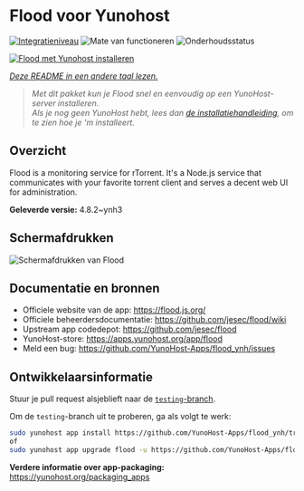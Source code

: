 <!--
NB: Deze README is automatisch gegenereerd door <https://github.com/YunoHost/apps/tree/master/tools/readme_generator>
Hij mag NIET handmatig aangepast worden.
-->

# Flood voor Yunohost

[![Integratieniveau](https://apps.yunohost.org/badge/integration/flood)](https://ci-apps.yunohost.org/ci/apps/flood/)
![Mate van functioneren](https://apps.yunohost.org/badge/state/flood)
![Onderhoudsstatus](https://apps.yunohost.org/badge/maintained/flood)

[![Flood met Yunohost installeren](https://install-app.yunohost.org/install-with-yunohost.svg)](https://install-app.yunohost.org/?app=flood)

*[Deze README in een andere taal lezen.](./ALL_README.md)*

> *Met dit pakket kun je Flood snel en eenvoudig op een YunoHost-server installeren.*  
> *Als je nog geen YunoHost hebt, lees dan [de installatiehandleiding](https://yunohost.org/install), om te zien hoe je 'm installeert.*

## Overzicht

Flood is a monitoring service for rTorrent. It's a Node.js service that communicates with your favorite torrent client and serves a decent web UI for administration.

**Geleverde versie:** 4.8.2~ynh3

## Schermafdrukken

![Schermafdrukken van Flood](./doc/screenshots/screenshot.png)

## Documentatie en bronnen

- Officiele website van de app: <https://flood.js.org/>
- Officiele beheerdersdocumentatie: <https://github.com/jesec/flood/wiki>
- Upstream app codedepot: <https://github.com/jesec/flood>
- YunoHost-store: <https://apps.yunohost.org/app/flood>
- Meld een bug: <https://github.com/YunoHost-Apps/flood_ynh/issues>

## Ontwikkelaarsinformatie

Stuur je pull request alsjeblieft naar de [`testing`-branch](https://github.com/YunoHost-Apps/flood_ynh/tree/testing).

Om de `testing`-branch uit te proberen, ga als volgt te werk:

```bash
sudo yunohost app install https://github.com/YunoHost-Apps/flood_ynh/tree/testing --debug
of
sudo yunohost app upgrade flood -u https://github.com/YunoHost-Apps/flood_ynh/tree/testing --debug
```

**Verdere informatie over app-packaging:** <https://yunohost.org/packaging_apps>
